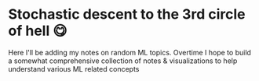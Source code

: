 # Stochastic descent to the 3rd circle of hell 😋

Here I'll be adding my notes on random ML topics.
Overtime I hope to build a somewhat comprehensive collection of notes & visualizations to help understand various ML related concepts
